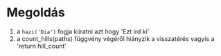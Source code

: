 # Megoldás
1. a `hazi('Dia')` fogja kiíratni azt hogy 'Ezt írd ki'
2. a count_hills(paths) függvény végéről hiányzik a visszatérés vagyis a 'return hill_count'